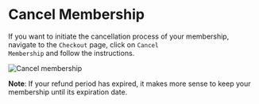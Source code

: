 # Cancel Membership

If you want to initiate the cancellation process of your membership, navigate to the <code>Checkout</code> page, click on <code>Cancel Membership</code> and follow the instructions.

<p><img src="/images/dashboard/account-management/11.png" alt="Cancel membership" class="width-90"/></p>

**Note**: If your refund period has expired, it makes more sense to keep your membership until its expiration date.
